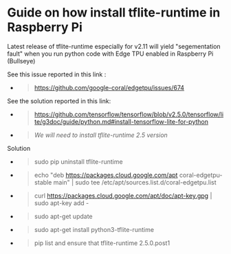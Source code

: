 # Guide on how install tflite-runtime in Raspberry Pi

Latest release of tflite-runtime especially for v2.11 will yield "segementation fault" when you run 
python code with Edge TPU enabled in Raspberry Pi (Bullseye)

See this issue reported in this link :
- > https://github.com/google-coral/edgetpu/issues/674

See the solution reported in this link:
- > https://github.com/tensorflow/tensorflow/blob/v2.5.0/tensorflow/lite/g3doc/guide/python.md#install-tensorflow-lite-for-python
- > *We will need to install tflite-runtime 2.5 version*

Solution
- > sudo pip uninstall tflite-runtime
- > echo "deb https://packages.cloud.google.com/apt coral-edgetpu-stable main" | sudo tee /etc/apt/sources.list.d/coral-edgetpu.list
- > curl https://packages.cloud.google.com/apt/doc/apt-key.gpg | sudo apt-key add -
- > sudo apt-get update
- > sudo apt-get install python3-tflite-runtime
- > pip list and ensure that tflite-runtime 2.5.0.post1






